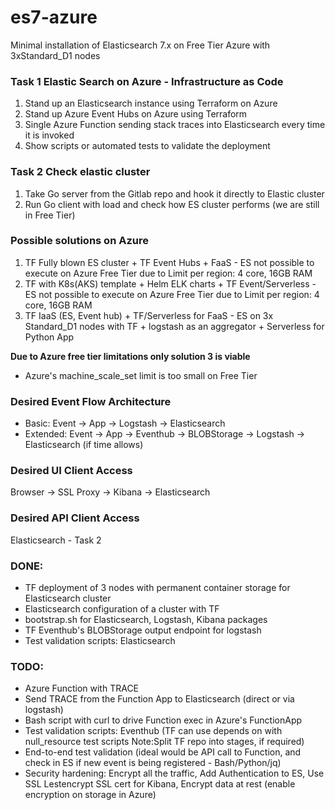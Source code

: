 # es7-azure
Minimal installation of Elasticsearch 7.x on Free Tier Azure with 3xStandard_D1 nodes

### Task 1 Elastic Search on Azure - Infrastructure as Code
1. Stand up an Elasticsearch instance using Terraform on Azure
2. Stand up Azure Event Hubs on Azure using Terraform
3. Single Azure Function sending stack traces into Elasticsearch every time it is invoked
4. Show scripts or automated tests to validate the deployment

### Task 2 Check elastic cluster
1. Take Go server from the Gitlab repo and hook it directly to Elastic cluster
2. Run Go client with load and check how ES cluster performs (we are still in Free Tier)

### Possible solutions on Azure
1. TF Fully blown ES cluster + TF Event Hubs + FaaS - ES not possible to execute on Azure Free Tier due to Limit per region: 4 core, 16GB RAM
2. TF with K8s(AKS) template + Helm ELK charts + TF Event/Serverless - ES not possible to execute on Azure Free Tier due to Limit per region: 4 core, 16GB RAM
3. TF IaaS (ES, Event hub) + TF/Serverless for FaaS - ES on 3x Standard_D1 nodes with TF + logstash as an aggregator + Serverless for Python App

**Due to Azure free tier limitations only solution 3 is viable**
- Azure's machine_scale_set limit is too small on Free Tier

### Desired Event Flow Architecture
- Basic: Event -> App -> Logstash -> Elasticsearch
- Extended: Event -> App -> Eventhub -> BLOBStorage -> Logstash -> Elasticsearch (if time allows)

### Desired UI Client Access
Browser -> SSL Proxy -> Kibana -> Elasticsearch

### Desired API Client Access
Elasticsearch - Task 2

### DONE:
* TF deployment of 3 nodes with permanent container storage for Elasticsearch cluster
* Elasticsearch configuration of a cluster with TF
* bootstrap.sh for Elasticsearch, Logstash, Kibana packages
* TF Eventhub's BLOBStorage output endpoint for logstash
* Test validation scripts: Elasticsearch


### TODO:
* Azure Function with TRACE
* Send TRACE from the Function App to Elasticsearch (direct or via logstash)
* Bash script with curl to drive Function exec in Azure's FunctionApp
* Test validation scripts: Eventhub (TF can use depends on with null_resource test scripts Note:Split TF repo into stages, if required)
* End-to-end test validation (ideal would be API call to Function, and check in ES if new event is being registered - Bash/Python/jq)
* Security hardening: Encrypt all the traffic, Add Authentication to ES, Use SSL Lestencrypt SSL cert for Kibana, Encrypt data at rest (enable encryption on storage in Azure)

